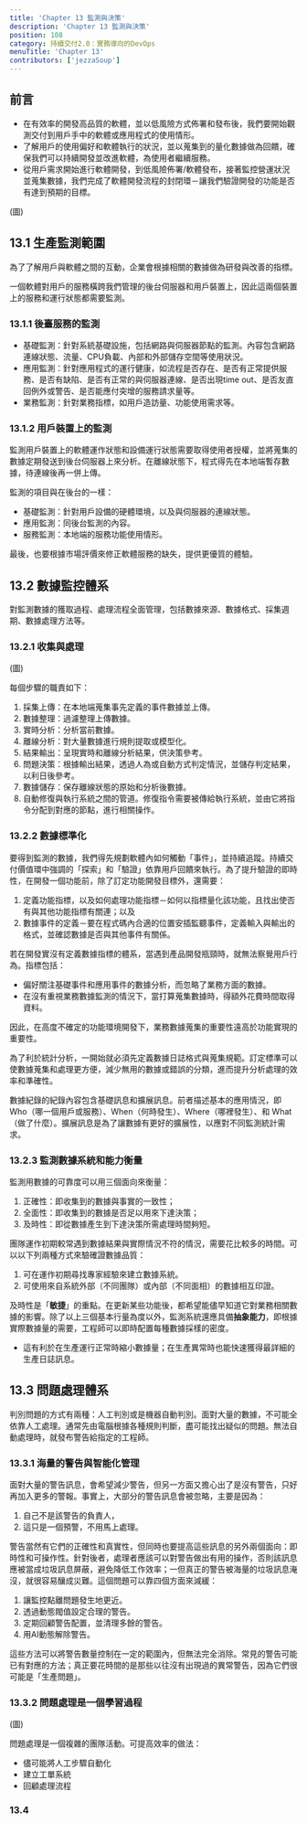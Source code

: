 ```yaml
---
title: 'Chapter 13 監測與決策'
description: 'Chapter 13 監測與決策'
position: 108
category: 持續交付2.0：實務導向的DevOps
menuTitle: 'Chapter 13'
contributors: ['jezzaSoup']
---
```


## 前言
- 在有效率的開發高品質的軟體，並以低風險方式佈署和發布後，我們要開始觀測交付到用戶手中的軟體或應用程式的使用情形。
- 了解用戶的使用偏好和軟體執行的狀況，並以蒐集到的量化數據做為回饋，確保我們可以持續開發並改進軟體，為使用者繼續服務。
- 從用戶需求開始進行軟體開發，到低風險佈署/軟體發布，接著監控營運狀況並蒐集數據，我們完成了軟體開發流程的封閉環－讓我們驗證開發的功能是否有達到預期的目標。

(圖)

## 13.1 生產監測範圍
為了了解用戶與軟體之間的互動，企業會根據相關的數據做為研發與改善的指標。

一個軟體對用戶的服務橫跨我們管理的後台伺服器和用戶裝置上，因此這兩個裝置上的服務和運行狀態都需要監測。

### 13.1.1 後臺服務的監測
- 基礎監測：針對系統基礎設施，包括網路與伺服器節點的監測。內容包含網路連線狀態、流量、CPU負載、內部和外部儲存空間等使用狀況。
- 應用監測：針對應用程式的運行健康，如流程是否存在、是否有正常提供服務、是否有缺陷、是否有正常的與伺服器連線、是否出現time out、是否友直回例外或警告、是否能應付突增的服務請求量等。
- 業務監測：針對業務指標，如用戶造訪量、功能使用需求等。

### 13.1.2 用戶裝置上的監測
監測用戶裝置上的軟體運作狀態和設備運行狀態需要取得使用者授權，並將蒐集的數據定期發送到後台伺服器上來分析。在離線狀態下，程式得先在本地端暫存數據，待連線後再一併上傳。

監測的項目與在後台的一樣：
- 基礎監測：針對用戶設備的硬體環境，以及與伺服器的連線狀態。
- 應用監測：同後台監測的內容。
-	服務監測：本地端的服務功能使用情形。

最後，也要根據市場評價來修正軟體服務的缺失，提供更優質的體驗。

## 13.2 數據監控體系
對監測數據的獲取過程、處理流程全面管理，包括數據來源、數據格式、採集週期、數據處理方法等。

### 13.2.1 收集與處理
(圖)

每個步驟的職責如下：
1.	採集上傳：在本地端蒐集事先定義的事件數據並上傳。
2.	數據整理：過濾整理上傳數據。
3.	實時分析：分析當前數據。
4.	離線分析：對大量數據進行規則提取或模型化。
5.	結果輸出：呈現實時和離線分析結果，供決策參考。
6.	問題決策：根據輸出結果，透過人為或自動方式判定情況，並儲存判定結果，以利日後參考。
7.	數據儲存：保存離線狀態的原始和分析後數據。
8.	自動修復與執行系統之間的管道。修復指令需要被傳給執行系統，並由它將指令分配到對應的節點，進行相關操作。

### 13.2.2 數據標準化

要得到監測的數據，我們得先規劃軟體內如何觸動「事件」，並持續追蹤。持續交付價值環中強調的「探索」和「驗證」依靠用戶回饋來執行。為了提升驗證的即時性，在開發一個功能前，除了訂定功能開發目標外，還需要：

1.	定義功能指標，以及如何處理功能指標－如何以指標量化該功能，且找出使否有與其他功能指標有關連；以及
2.	數據事件的定義－要在程式碼內合適的位置安插監聽事件，定義輸入與輸出的格式，並確認數據是否與其他事件有關係。

若在開發實沒有定義數據指標的體系，當遇到產品開發瓶頸時，就無法察覺用戶行為。指標包括：

-	偏好關注基礎事件和應用事件的數據分析，而忽略了業務方面的數據。
-	在沒有重視業務數據監測的情況下，當打算蒐集數據時，得額外花費時間取得資料。

因此，在高度不確定的功能環境開發下，業務數據蒐集的重要性遠高於功能實現的重要性。

為了利於統計分析，一開始就必須先定義數據日誌格式與蒐集規範。訂定標準可以使數據蒐集和處理更方便，減少無用的數據或錯誤的分類，進而提升分析處理的效率和準確性。

數據紀錄的紀錄內容包含基礎訊息和擴展訊息。前者描述基本的應用情況，即 Who（哪一個用戶或服務）、When（何時發生）、Where（哪裡發生）、和 What（做了什麼）。擴展訊息是為了讓數據有更好的擴展性，以應對不同監測統計需求。

### 13.2.3 監測數據系統和能力衡量
監測用數據的可靠度可以用三個面向來衡量：

1.	正確性：即收集到的數據與事實的一致性；
2.	全面性：即收集到的數據是否足以用來下達決策；
3.	及時性：即從數據產生到下達決策所需處理時間夠短。

團隊運作初期較常遇到數據結果與實際情況不符的情況，需要花比較多的時間。可以以下列兩種方式來驗確證數據品質：

1.	可在運作初期尋找專家經驗來建立數據系統。
2.	可使用來自系統外部（不同團隊）或內部（不同面相）的數據相互印證。

及時性是「**敏捷**」的重點。在更新某些功能後，都希望能儘早知道它對業務相關數據的影響。除了以上三個基本行量為度以外，監測系統還應具備**抽象能力**，即根據實際數據量的需要，工程師可以即時配置每種數據採樣的密度。

- 這有利於在生產運行正常時縮小數據量；在生產異常時也能快速獲得最詳細的生產日誌訊息。

## 13.3 問題處理體系
判別問題的方式有兩種：人工判別或是機器自動判別。面對大量的數據，不可能全依靠人工處理。通常先由電腦根據各種規則判斷，盡可能找出疑似的問題。無法自動處理時，就發布警告給指定的工程師。

### 13.3.1 海量的警告與智能化管理
面對大量的警告訊息，會希望減少警告，但另一方面又擔心出了是沒有警告，只好再加入更多的警報。事實上，大部分的警告訊息會被忽略，主要是因為：
1.	自己不是該警告的負責人，
2.	這只是一個預警，不用馬上處理。

警告當然有它們的正確性和真實性，但同時也要提高這些訊息的另外兩個面向：即時性和可操作性。針對後者，處理者應該可以對警告做出有用的操作，否則該訊息應被當成垃圾訊息屏蔽，避免降低工作效率；一但真正的警告被海量的垃圾訊息淹沒，就很容易釀成災難。這個問題可以靠四個方面來減緩：

1.	讓監控點離問題發生地更近。
2.	透過動態閥值設定合理的警告。
3.	定期回顧警告配置，並清理多餘的警告。
4.	用AI動態解除警告。

這些方法可以將警告數量控制在一定的範圍內，但無法完全消除。常見的警告可能已有對應的方法；真正要花時間的是那些以往沒有出現過的異常警告，因為它們很可能是「生產問題」。

### 13.3.2 問題處理是一個學習過程
(圖)

問題處理是一個複雜的團隊活動。可提高效率的做法：
- 儘可能將人工步驟自動化
-	建立工單系統
-	回顧處理流程

### 13.4
